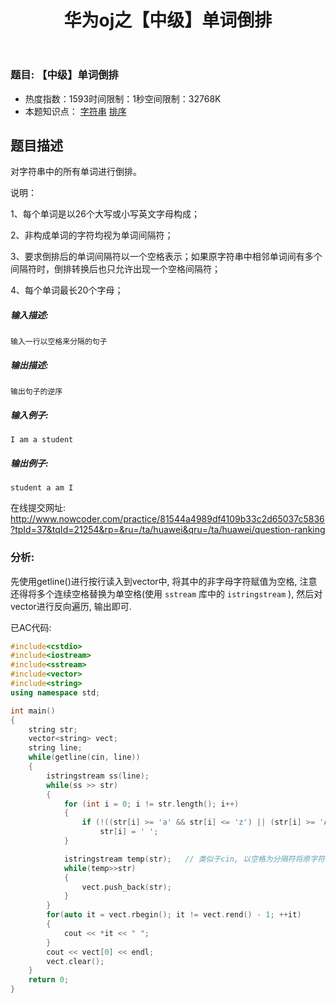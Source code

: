 ﻿---
title: 华为oj之【中级】单词倒排
tags: [oj]
categories: 编程训练
---

### 题目: 【中级】单词倒排

- 热度指数：1593时间限制：1秒空间限制：32768K
- 本题知识点： [字符串](http://www.nowcoder.com/questionCenter?questionTypes=000100&mutiTagIds=579) [排序](http://www.nowcoder.com/questionCenter?questionTypes=000100&mutiTagIds=590)


## 题目描述

对字符串中的所有单词进行倒排。

说明：

1、每个单词是以26个大写或小写英文字母构成；

2、非构成单词的字符均视为单词间隔符；

3、要求倒排后的单词间隔符以一个空格表示；如果原字符串中相邻单词间有多个间隔符时，倒排转换后也只允许出现一个空格间隔符；

4、每个单词最长20个字母；

##### **输入描述:**

```
输入一行以空格来分隔的句子
```

##### **输出描述:**

```
输出句子的逆序
```

##### **输入例子:**

```
I am a student
```

##### **输出例子:**

```
student a am I
```



在线提交网址: http://www.nowcoder.com/practice/81544a4989df4109b33c2d65037c5836?tpId=37&tqId=21254&rp=&ru=/ta/huawei&qru=/ta/huawei/question-ranking



### 分析:

先使用getline()进行按行读入到vector中, 将其中的非字母字符赋值为空格, 注意还得将多个连续空格替换为单空格(使用 `sstream` 库中的 `istringstream` ), 然后对vector进行反向遍历, 输出即可.



已AC代码:

```cpp
#include<cstdio>
#include<iostream>
#include<sstream>
#include<vector>
#include<string>
using namespace std;

int main()
{
	string str;
	vector<string> vect;
	string line;
	while(getline(cin, line))
	{
		istringstream ss(line);
		while(ss >> str)
		{
			for (int i = 0; i != str.length(); i++)
			{
				if (!((str[i] >= 'a' && str[i] <= 'z') || (str[i] >= 'A' && str[i] <= 'Z')))
					str[i] = ' ';
			}

			istringstream temp(str);   // 类似于cin, 以空格为分隔符将原字符串中的子字符串保存
			while(temp>>str) 
			{
				vect.push_back(str);
			}
		}
		for(auto it = vect.rbegin(); it != vect.rend() - 1; ++it)
		{
			cout << *it << " ";
		}
		cout << vect[0] << endl;
		vect.clear();
	}
	return 0;
}
```